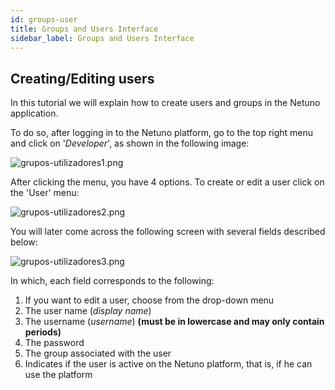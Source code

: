 ```yaml
---
id: groups-user
title: Groups and Users Interface
sidebar_label: Groups and Users Interface
---
```


## Creating/Editing users

In this tutorial we will explain how to create users and groups in the Netuno application.

To do so, after logging in to the Netuno platform, go to the top right menu and click on '_Developer_', as shown in the following image:

![grupos-utilizadores1.png](assets/grupos-utilizadores1.png)

After clicking the menu, you have 4 options. To create or edit a user click on the 'User' menu:

![grupos-utilizadores2.png](assets/grupos-utilizadores2.png)

You will later come across the following screen with several fields described below:

![grupos-utilizadores3.png](assets/grupos-utilizadores3.png)

In which, each field corresponds to the following:

1. If you want to edit a user, choose from the drop-down menu
2. The user name (_display name_)
3. The username (_username_) **(must be in lowercase and may only contain periods)**
4. The password
5. The group associated with the user
6. Indicates if the user is active on the Netuno platform, that is, if he can use the platform

